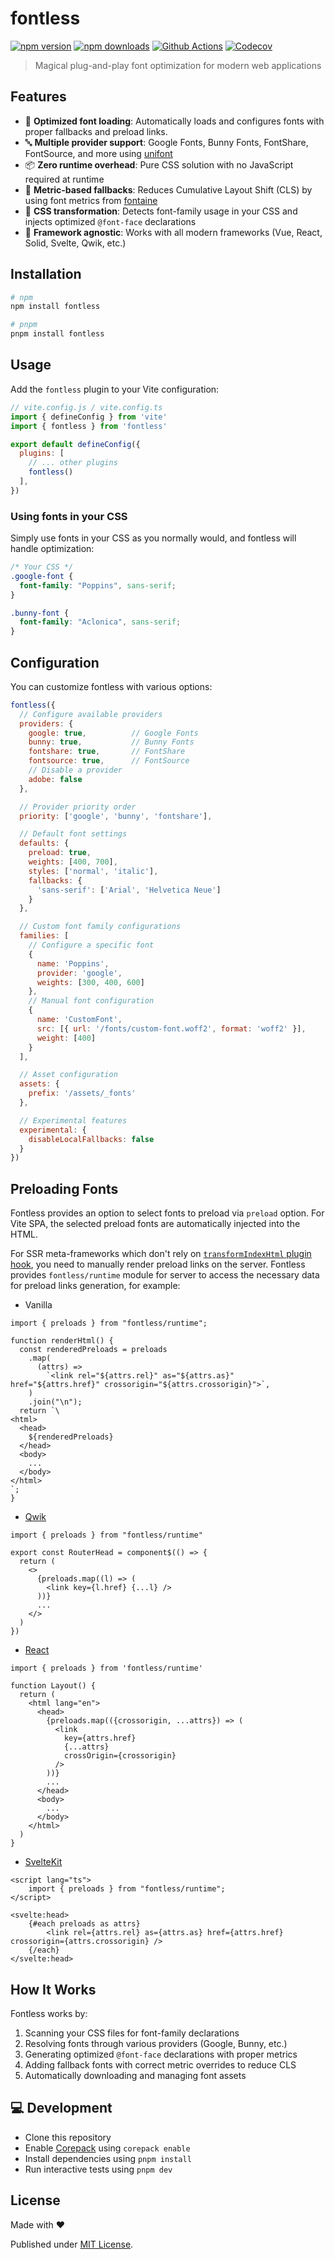 # fontless

[![npm version][npm-version-src]][npm-version-href]
[![npm downloads][npm-downloads-src]][npm-downloads-href]
[![Github Actions][github-actions-src]][github-actions-href]
[![Codecov][codecov-src]][codecov-href]

> Magical plug-and-play font optimization for modern web applications

## Features

- 🚀 **Optimized font loading**: Automatically loads and configures fonts with proper fallbacks and preload links.
- 🔤 **Multiple provider support**: Google Fonts, Bunny Fonts, FontShare, FontSource, and more using [unifont](https://github.com/unjs/unifont)
- 📦 **Zero runtime overhead**: Pure CSS solution with no JavaScript required at runtime
- 📏 **Metric-based fallbacks**: Reduces Cumulative Layout Shift (CLS) by using font metrics from [fontaine](https://github.com/unjs/fontaine)
- 🔄 **CSS transformation**: Detects font-family usage in your CSS and injects optimized `@font-face` declarations
- 🎯 **Framework agnostic**: Works with all modern frameworks (Vue, React, Solid, Svelte, Qwik, etc.)

## Installation

```sh
# npm
npm install fontless

# pnpm
pnpm install fontless
```

## Usage

Add the `fontless` plugin to your Vite configuration:

```js
// vite.config.js / vite.config.ts
import { defineConfig } from 'vite'
import { fontless } from 'fontless'

export default defineConfig({
  plugins: [
    // ... other plugins
    fontless()
  ],
})
```

### Using fonts in your CSS

Simply use fonts in your CSS as you normally would, and fontless will handle optimization:

```css
/* Your CSS */
.google-font {
  font-family: "Poppins", sans-serif;
}

.bunny-font {
  font-family: "Aclonica", sans-serif;
}
```

## Configuration

You can customize fontless with various options:

```js
fontless({
  // Configure available providers
  providers: {
    google: true,          // Google Fonts
    bunny: true,           // Bunny Fonts
    fontshare: true,       // FontShare
    fontsource: true,      // FontSource
    // Disable a provider
    adobe: false
  },

  // Provider priority order
  priority: ['google', 'bunny', 'fontshare'],

  // Default font settings
  defaults: {
    preload: true,
    weights: [400, 700],
    styles: ['normal', 'italic'],
    fallbacks: {
      'sans-serif': ['Arial', 'Helvetica Neue']
    }
  },

  // Custom font family configurations
  families: [
    // Configure a specific font
    {
      name: 'Poppins',
      provider: 'google',
      weights: [300, 400, 600]
    },
    // Manual font configuration
    {
      name: 'CustomFont',
      src: [{ url: '/fonts/custom-font.woff2', format: 'woff2' }],
      weight: [400]
    }
  ],

  // Asset configuration
  assets: {
    prefix: '/assets/_fonts'
  },

  // Experimental features
  experimental: {
    disableLocalFallbacks: false
  }
})
```

## Preloading Fonts

Fontless provides an option to select fonts to preload via `preload` option. For Vite SPA, the selected preload fonts are automatically injected into the HTML.

For SSR meta-frameworks which don't rely on [`transformIndexHtml` plugin hook](https://vite.dev/guide/api-plugin.html#transformindexhtml), you need to manually render preload links on the server. Fontless provides `fontless/runtime` module for server to access the necessary data for preload links generation, for example:

- Vanilla

```tsx
import { preloads } from "fontless/runtime";

function renderHtml() {
  const renderedPreloads = preloads
    .map(
      (attrs) =>
        `<link rel="${attrs.rel}" as="${attrs.as}" href="${attrs.href}" crossorigin="${attrs.crossorigin}">`,
    )
    .join("\n");
  return `\
<html>
  <head>
    ${renderedPreloads}
  </head>
  <body>
    ...
  </body>
</html>
`;
}
```

- [Qwik](./examples/qwik-app)

```tsx
import { preloads } from "fontless/runtime"

export const RouterHead = component$(() => {
  return (
    <>
      {preloads.map((l) => (
        <link key={l.href} {...l} />
      ))}
      ...
    </>
  )
})
```

- [React](./examples/react-router-app)

```tsx
import { preloads } from 'fontless/runtime'

function Layout() {
  return (
    <html lang="en">
      <head>
        {preloads.map(({crossorigin, ...attrs}) => (
          <link
            key={attrs.href}
            {...attrs}
            crossOrigin={crossorigin}
          />
        ))}
        ...
      </head>
      <body>
        ...
      </body>
    </html>
  )
}
```

- [SvelteKit](https://github.com/sveltejs/kit/)

```svelte
<script lang="ts">
	import { preloads } from "fontless/runtime";
</script>

<svelte:head>
	{#each preloads as attrs}
		<link rel={attrs.rel} as={attrs.as} href={attrs.href} crossorigin={attrs.crossorigin} />
	{/each}
</svelte:head>
```

## How It Works

Fontless works by:

1. Scanning your CSS files for font-family declarations
2. Resolving fonts through various providers (Google, Bunny, etc.)
3. Generating optimized `@font-face` declarations with proper metrics
4. Adding fallback fonts with correct metric overrides to reduce CLS
5. Automatically downloading and managing font assets

## 💻 Development

- Clone this repository
- Enable [Corepack](https://github.com/nodejs/corepack) using `corepack enable`
- Install dependencies using `pnpm install`
- Run interactive tests using `pnpm dev`

## License

Made with ❤️

Published under [MIT License](./LICENCE).

<!-- Badges -->

[npm-version-src]: https://img.shields.io/npm/v/fontless?style=flat-square
[npm-version-href]: https://npmjs.com/package/fontless
[npm-downloads-src]: https://img.shields.io/npm/dm/fontless?style=flat-square
[npm-downloads-href]: https://npm.chart.dev/fontless
[github-actions-src]: https://img.shields.io/github/actions/workflow/status/unjs/fontaine/ci.yml?branch=main&style=flat-square
[github-actions-href]: https://github.com/unjs/fontaine/actions/workflows/ci.yml
[codecov-src]: https://img.shields.io/codecov/c/gh/unjs/fontaine/main?style=flat-square
[codecov-href]: https://codecov.io/gh/unjs/fontaine
